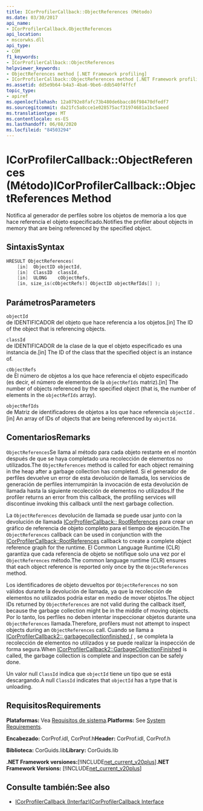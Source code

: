 ```yaml
---
title: ICorProfilerCallback::ObjectReferences (Método)
ms.date: 03/30/2017
api_name:
- ICorProfilerCallback.ObjectReferences
api_location:
- mscorwks.dll
api_type:
- COM
f1_keywords:
- ICorProfilerCallback::ObjectReferences
helpviewer_keywords:
- ObjectReferences method [.NET Framework profiling]
- ICorProfilerCallback::ObjectReferences method [.NET Framework profiling]
ms.assetid: dd5e9b64-b4a3-4ba6-9be6-ddb540f4ffcf
topic_type:
- apiref
ms.openlocfilehash: 12a0792e8fafc73b480de6bacc86f98470dfedf7
ms.sourcegitcommit: da21fc5a8cce1e028575acf31974681a1bc5aeed
ms.translationtype: MT
ms.contentlocale: es-ES
ms.lasthandoff: 06/08/2020
ms.locfileid: "84503294"
---
```

# <a name="icorprofilercallbackobjectreferences-method"></a><span data-ttu-id="3866d-102">ICorProfilerCallback::ObjectReferences (Método)</span><span class="sxs-lookup"><span data-stu-id="3866d-102">ICorProfilerCallback::ObjectReferences Method</span></span>
<span data-ttu-id="3866d-103">Notifica al generador de perfiles sobre los objetos de memoria a los que hace referencia el objeto especificado.</span><span class="sxs-lookup"><span data-stu-id="3866d-103">Notifies the profiler about objects in memory that are being referenced by the specified object.</span></span>  
  
## <a name="syntax"></a><span data-ttu-id="3866d-104">Sintaxis</span><span class="sxs-lookup"><span data-stu-id="3866d-104">Syntax</span></span>  
  
```cpp  
HRESULT ObjectReferences(  
    [in]  ObjectID objectId,  
    [in]  ClassID  classId,  
    [in]  ULONG    cObjectRefs,  
    [in, size_is(cObjectRefs)] ObjectID objectRefIds[] );  
```  
  
## <a name="parameters"></a><span data-ttu-id="3866d-105">Parámetros</span><span class="sxs-lookup"><span data-stu-id="3866d-105">Parameters</span></span>  
 `objectId`  
 <span data-ttu-id="3866d-106">de IDENTIFICADOR del objeto que hace referencia a los objetos.</span><span class="sxs-lookup"><span data-stu-id="3866d-106">[in] The ID of the object that is referencing objects.</span></span>  
  
 `classId`  
 <span data-ttu-id="3866d-107">de IDENTIFICADOR de la clase de la que el objeto especificado es una instancia de.</span><span class="sxs-lookup"><span data-stu-id="3866d-107">[in] The ID of the class that the specified object is an instance of.</span></span>  
  
 `cObjectRefs`  
 <span data-ttu-id="3866d-108">de El número de objetos a los que hace referencia el objeto especificado (es decir, el número de elementos de la `objectRefIds` matriz).</span><span class="sxs-lookup"><span data-stu-id="3866d-108">[in] The number of objects referenced by the specified object (that is, the number of elements in the `objectRefIds` array).</span></span>  
  
 `objectRefIds`  
 <span data-ttu-id="3866d-109">de Matriz de identificadores de objetos a los que hace referencia `objectId` .</span><span class="sxs-lookup"><span data-stu-id="3866d-109">[in] An array of IDs of objects that are being referenced by `objectId`.</span></span>  
  
## <a name="remarks"></a><span data-ttu-id="3866d-110">Comentarios</span><span class="sxs-lookup"><span data-stu-id="3866d-110">Remarks</span></span>  
 <span data-ttu-id="3866d-111">`ObjectReferences`Se llama al método para cada objeto restante en el montón después de que se haya completado una recolección de elementos no utilizados.</span><span class="sxs-lookup"><span data-stu-id="3866d-111">The `ObjectReferences` method is called for each object remaining in the heap after a garbage collection has completed.</span></span> <span data-ttu-id="3866d-112">Si el generador de perfiles devuelve un error de esta devolución de llamada, los servicios de generación de perfiles interrumpirán la invocación de esta devolución de llamada hasta la siguiente recolección de elementos no utilizados.</span><span class="sxs-lookup"><span data-stu-id="3866d-112">If the profiler returns an error from this callback, the profiling services will discontinue invoking this callback until the next garbage collection.</span></span>  
  
 <span data-ttu-id="3866d-113">La `ObjectReferences` devolución de llamada se puede usar junto con la devolución de llamada [ICorProfilerCallback:: RootReferences](icorprofilercallback-rootreferences-method.md) para crear un gráfico de referencia de objeto completo para el tiempo de ejecución.</span><span class="sxs-lookup"><span data-stu-id="3866d-113">The `ObjectReferences` callback can be used in conjunction with the [ICorProfilerCallback::RootReferences](icorprofilercallback-rootreferences-method.md) callback to create a complete object reference graph for the runtime.</span></span> <span data-ttu-id="3866d-114">El Common Language Runtime (CLR) garantiza que cada referencia de objeto se notifique solo una vez por el `ObjectReferences` método.</span><span class="sxs-lookup"><span data-stu-id="3866d-114">The common language runtime (CLR) ensures that each object reference is reported only once by the `ObjectReferences` method.</span></span>  
  
 <span data-ttu-id="3866d-115">Los identificadores de objeto devueltos por `ObjectReferences` no son válidos durante la devolución de llamada, ya que la recolección de elementos no utilizados podría estar en medio de mover objetos.</span><span class="sxs-lookup"><span data-stu-id="3866d-115">The object IDs returned by `ObjectReferences` are not valid during the callback itself, because the garbage collection might be in the middle of moving objects.</span></span> <span data-ttu-id="3866d-116">Por lo tanto, los perfiles no deben intentar inspeccionar objetos durante una `ObjectReferences` llamada.</span><span class="sxs-lookup"><span data-stu-id="3866d-116">Therefore, profilers must not attempt to inspect objects during an `ObjectReferences` call.</span></span> <span data-ttu-id="3866d-117">Cuando se llama a [ICorProfilerCallback2:: garbagecollectionfinished (](icorprofilercallback2-garbagecollectionfinished-method.md) , se completa la recolección de elementos no utilizados y se puede realizar la inspección de forma segura.</span><span class="sxs-lookup"><span data-stu-id="3866d-117">When [ICorProfilerCallback2::GarbageCollectionFinished](icorprofilercallback2-garbagecollectionfinished-method.md) is called, the garbage collection is complete and inspection can be safely done.</span></span>  
  
 <span data-ttu-id="3866d-118">Un valor null `ClassId` indica que `objectId` tiene un tipo que se está descargando.</span><span class="sxs-lookup"><span data-stu-id="3866d-118">A null `ClassId` indicates that `objectId` has a type that is unloading.</span></span>  
  
## <a name="requirements"></a><span data-ttu-id="3866d-119">Requisitos</span><span class="sxs-lookup"><span data-stu-id="3866d-119">Requirements</span></span>  
 <span data-ttu-id="3866d-120">**Plataformas:** Vea [Requisitos de sistema](../../get-started/system-requirements.md).</span><span class="sxs-lookup"><span data-stu-id="3866d-120">**Platforms:** See [System Requirements](../../get-started/system-requirements.md).</span></span>  
  
 <span data-ttu-id="3866d-121">**Encabezado:** CorProf.idl, CorProf.h</span><span class="sxs-lookup"><span data-stu-id="3866d-121">**Header:** CorProf.idl, CorProf.h</span></span>  
  
 <span data-ttu-id="3866d-122">**Biblioteca:** CorGuids.lib</span><span class="sxs-lookup"><span data-stu-id="3866d-122">**Library:** CorGuids.lib</span></span>  
  
 <span data-ttu-id="3866d-123">**.NET Framework versiones:**[!INCLUDE[net_current_v20plus](../../../../includes/net-current-v20plus-md.md)]</span><span class="sxs-lookup"><span data-stu-id="3866d-123">**.NET Framework Versions:** [!INCLUDE[net_current_v20plus](../../../../includes/net-current-v20plus-md.md)]</span></span>  
  
## <a name="see-also"></a><span data-ttu-id="3866d-124">Consulte también:</span><span class="sxs-lookup"><span data-stu-id="3866d-124">See also</span></span>

- [<span data-ttu-id="3866d-125">ICorProfilerCallback (Interfaz)</span><span class="sxs-lookup"><span data-stu-id="3866d-125">ICorProfilerCallback Interface</span></span>](icorprofilercallback-interface.md)
